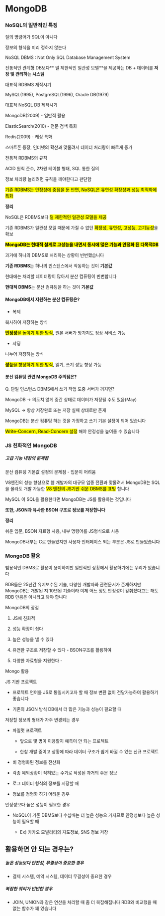 # MongoDB



### NoSQL의 일반적인 특징

질의 명령어가 SQL이 아니다

정보의 형식을 미리 정하지 않는다



NoSQL DBMS : Not Only SQL Database Management System

전통적인 관계형 DB보다** 덜 제한적인 일관성 모델**을 제공하는 DB + 데이터를 **저장 및 관리하는 시스템**



대표적 RDBMS 제작시기

MySQL(1995), PostgreSQL(1996), Oracle DB(1979)



대표적 NoSQL DB 제작시기

MongoDB(2009) -  일반적 활용

ElasticSearch(2010) - 전문 검색 특화

Redis(2009) - 캐싱 특화



스마트폰 등장, 인터넷의 확산과 맞물려서 데이터 처리량이 빠르게 증가



전통적 RDBMS의 규칙

ACID 원칙 준수, 2차원 테이블 형태, SQL 통한 질의



정보 처리량 늘리려면 규칙을 깨야한다고 판단함

<mark>기존 RDBMS는 안정성에 중점을 둔 반면, NoSQL은 유연성 확장성과 성능 최적화에 특화</mark>



**정리**

NoSQL은 RDBMS보다 <mark>덜 제한적인 일관성 모델을 제공</mark>

기존 RDBMS가 일관성 모델 때문에 가질 수 없던 <mark>확장성, 유연성, 고성능, 고기능성</mark>을 확보



**<mark>MongoDB는 현대적 설계로 고성능을 내면서 동시에 많은 기능과 안정화 된 다목적DB</mark>**



과거에 하나의 DBMS로 처리하는 상황이 빈번했습니다

**기존 RDBMS**는 하나의 인스턴스에서 작동하는 것이 **기본값**

현대에는 처리할 데이터량이 많아서 분산 컴퓨팅이 빈번합니다

**현대적 DBMS**는 분산 컴퓨팅을 하는 것이 **기본값**



#### MongoDB에서 지원하는 분산 컴퓨팅은?

- 복제

복사하여 저장하는 방식

<mark>**안정성**을 높이기 위한 방식</mark>, 원본 서버가 망가져도 정상 서비스 가능



- 샤딩

나누어 저장하는 방식

<mark>**성능**을 향상하기 위한 방식</mark>, 읽기, 쓰기 성능 향상 가능



#### 분산 컴퓨팅 관련 MongoDB 주의점은?

Q. 단일 인스턴스 DBMS에서 쓰기 작업 도중 서버가 꺼지면?

MongoDB -> 의도치 않게 중간 상태로 데이터가 저장될 수도 있음(May)

MySQL -> 항상 저장완료 또는 저장 실패 상태로만 존재



MongoDB는 분산 컴퓨팅 하는 것을 가정하고 쓰기 기본 설정이 되어 있습니다

<mark>Write-Concern, Read-Concern 설정</mark> 해야 안정성을 높여줄 수 있습니다



### JS 친화적인 MongoDB

##### 고급 기능 내장의 문제점

분산 컴퓨팅 기본값 설정의 문제점 - 입문이 어려움

V8엔진의 성능 향상으로 웹 개발자의 대규모 업종 전환과 맞물려서 MongoDB는 SQL을 몰라도 개발 가능한 <mark>V8 엔진의 JS기반 쉬운 DBMS를 표방</mark> 합니다



MySQL 이 SQL을 활용한다면 MongoDB는 JS를 활용하는 것입니다

**또한, JSON과 유사한 BSON 구조로 정보를 저장합니다**



**정리**

쉬운 입문, BSON 자료형 사용, 내부 명령어를 JS형식으로 사용

MongoDB내부는 C로 만들었지만 사용자 인터페이스 되는 부분은 JS로 만들었습니다



### MongoDB 활용

범용적인 DBMS로 활용이 용이하지만 일반적인 상황에서 활용하기에는 무리가 있습니다

RDB들은 25년간 유지보수된 기술, 다양한 개발자와 관련문서가 존재하지만 MongoDB는 개발된 지 10년된 기술이라 이제 어느 정도 안정성이 갖춰졌다고는 해도 RDB 만큼은 아니라고 봐야 합니다



MongoDB의 장점

1. JS에 친화적

2. 성능 확장이 쉽다

3. 높은 성능을 낼 수 있다

4. 유연한 구조로 저장할 수 있다 - BSON구조를 활용하여

5. 다양한 자료형을 지원한다 - 



Mongo 활용 

JS 기반 프로젝트

- 프로젝트 언어를 JS로 통일시키고자 할 때 정보 변환 없이 전달가능하여 활용하기 좋습니다

- 기존의 JSON 방식 DB에서 더 많은 기능과 성능이 필요할 때



저장할 정보의 형태가 자주 변경되는 경우

- 파일럿 프로젝트
  
  - 앞으로 몇 명이 이용할지 예측이 안 되는 프로젝트
  
  - 한참 개발 중이고 상황에 따라 데이터 구조가 쉽게 바뀔 수 있는 신규 프로젝트

-  비 정형화된 정보를 전산화
  
  - 각종 예외상황이 적혀있는 수기로 작성된 과거의 주문 정보
  
  - 로그 데이터 형식의 정보를 저장할 때
  
  - 정보를 정형화 하기 어려운 경우

안정성보다 높은 성능이 필요한 경우

- NoSQL이 기존 DBMS보다 수십배는 더 높은 성능으 가지므로 안정성보다 높은 성능이 필요할 때 
  
  - Ex) 카카오 모빌리티의 지도정보, SNS 정보 저장



## 활용하면 안 되는 경우는?

##### 높은 성능보다 안전성, 무결성이 중요한 경우

- 결제 시스템, 예약 시스템, 데이터 무결성이 중요한 경우

##### 복잡한 쿼리가 빈번한 경우

- JOIN, UNION과 같은 연산을 처리할 때 좀 더 복잡해집니다 RDB와 비교했을 때 없는 함수가 꽤 있습니다


